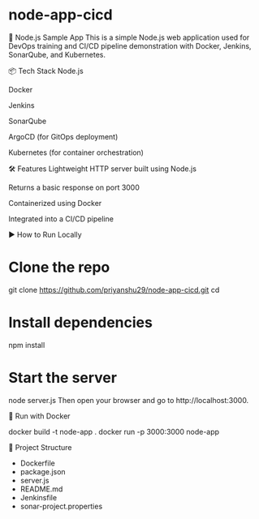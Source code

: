 # node-app-cicd

🚀 Node.js Sample App
This is a simple Node.js web application used for DevOps training and CI/CD pipeline demonstration with Docker, Jenkins, SonarQube, and Kubernetes.

📦 Tech Stack
Node.js

Docker

Jenkins

SonarQube

ArgoCD (for GitOps deployment)

Kubernetes (for container orchestration)

🛠️ Features
Lightweight HTTP server built using Node.js

Returns a basic response on port 3000

Containerized using Docker

Integrated into a CI/CD pipeline

▶️ How to Run Locally

# Clone the repo
git clone https://github.com/priyanshu29/node-app-cicd.git
cd <your-repo-name>

# Install dependencies
npm install

# Start the server
node server.js
Then open your browser and go to http://localhost:3000.



🐳 Run with Docker

docker build -t node-app .
docker run -p 3000:3000 node-app



📂 Project Structure

- Dockerfile
- package.json
- server.js
- README.md
- Jenkinsfile
- sonar-project.properties
